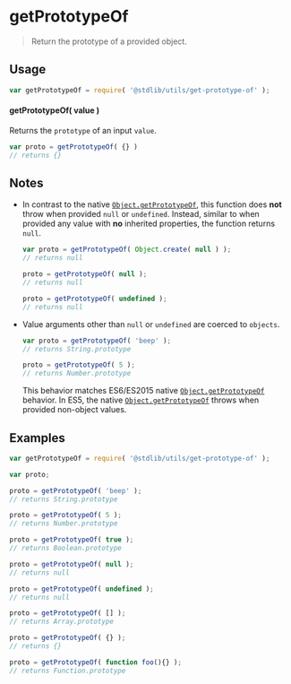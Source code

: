 # getPrototypeOf

> Return the prototype of a provided object.


<!-- <usage> -->

## Usage

``` javascript
var getPrototypeOf = require( '@stdlib/utils/get-prototype-of' );
```

#### getPrototypeOf( value )

Returns the `prototype` of an input `value`.

``` javascript
var proto = getPrototypeOf( {} )
// returns {}
```

<!-- </usage> -->


<!-- <notes> -->

## Notes

* In contrast to the native [`Object.getPrototypeOf`][object-get-prototype-of], this function does __not__ throw when provided `null` or `undefined`. Instead, similar to when provided any value with __no__ inherited properties, the function returns `null`.

  ``` javascript
  var proto = getPrototypeOf( Object.create( null ) );
  // returns null

  proto = getPrototypeOf( null );
  // returns null

  proto = getPrototypeOf( undefined );
  // returns null
  ```

* Value arguments other than `null` or `undefined` are coerced to `objects`.

  ``` javascript
  var proto = getPrototypeOf( 'beep' );
  // returns String.prototype

  proto = getPrototypeOf( 5 );
  // returns Number.prototype
  ```

  This behavior matches ES6/ES2015 native [`Object.getPrototypeOf`][object-get-prototype-of] behavior. In ES5, the native [`Object.getPrototypeOf`][object-get-prototype-of] throws when provided non-object values.

<!-- </notes> -->


<!-- <examples> -->

## Examples

``` javascript
var getPrototypeOf = require( '@stdlib/utils/get-prototype-of' );

var proto;

proto = getPrototypeOf( 'beep' );
// returns String.prototype

proto = getPrototypeOf( 5 );
// returns Number.prototype

proto = getPrototypeOf( true );
// returns Boolean.prototype

proto = getPrototypeOf( null );
// returns null

proto = getPrototypeOf( undefined );
// returns null

proto = getPrototypeOf( [] );
// returns Array.prototype

proto = getPrototypeOf( {} );
// returns {}

proto = getPrototypeOf( function foo(){} );
// returns Function.prototype
```

<!-- </examples> -->


<!-- <links> -->

[object-get-prototype-of]: https://developer.mozilla.org/en-US/docs/Web/JavaScript/Reference/Global_Objects/Object/getPrototypeOf

<!-- </links> -->
